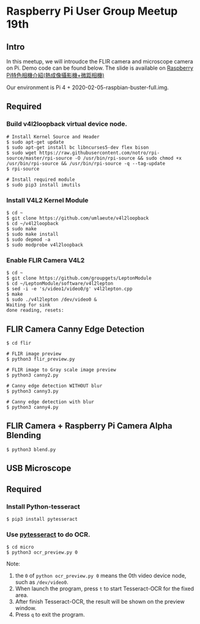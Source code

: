 # Raspberry Pi User Group Meetup 19th

## Intro
In this meetup, we will introudce the FLIR camera and microscope camera on Pi. Demo code can be found below.
The slide is available on [Raspberry Pi特色相機介紹(熱成像攝影機+微距相機)](https://www.slideshare.net/raspberrypi-tw/raspberry-pi-78846465)

Our environment is Pi 4 + 2020-02-05-raspbian-buster-full.img.

## Required
### Build v4l2loopback virtual device node.
```shell  
# Install Kernel Source and Header
$ sudo apt-get update
$ sudo apt-get install bc libncurses5-dev flex bison
$ sudo wget https://raw.githubusercontent.com/notro/rpi-source/master/rpi-source -O /usr/bin/rpi-source && sudo chmod +x /usr/bin/rpi-source && /usr/bin/rpi-source -q --tag-update
$ rpi-source

# Install required module
$ sudo pip3 install imutils
```

### Install V4L2 Kernel Module
```shell  
$ cd ~
$ git clone https://github.com/umlaeute/v4l2loopback
$ cd ~/v4l2loopback
$ sudo make
$ sudo make install
$ sudo depmod -a
$ sudo modprobe v4l2loopback
```

### Enable FLIR Camera V4L2
```shell  
$ cd ~
$ git clone https://github.com/groupgets/LeptonModule
$ cd ~/LeptonModule/software/v4l2lepton
$ sed -i -e 's/video1/video0/g' v4l2lepton.cpp
$ make
$ sudo ./v4l2lepton /dev/video0 &
Waiting for sink
done reading, resets: 
```

## FLIR Camera Canny Edge Detection
```shell  
$ cd flir

# FLIR image preview
$ python3 flir_preview.py

# FLIR image to Gray scale image preview
$ python3 canny2.py

# Canny edge detection WITHOUT blur
$ python3 canny3.py

# Canny edge detection with blur
$ python3 canny4.py
```

## FLIR Camera + Raspberry Pi Camera Alpha Blending
```shell  
$ python3 blend.py
```


## USB Microscope

## Required
### Install Python-tesseract
```shell  
$ pip3 install pytesseract
```

### Use [pytesseract](https://pypi.python.org/pypi/pytesseract) to do OCR.
```shell  
$ cd micro
$ python3 ocr_preview.py 0
```

Note:
1. the `0` of `python ocr_preview.py 0` means the 0th video device node, such as `/dev/video0`.
2. When launch the program, press `t` to start Tesseract-OCR for the fixed area.
3. After finish Tesseract-OCR, the result will be shown on the preview window.
4. Press `q` to exit the program.

